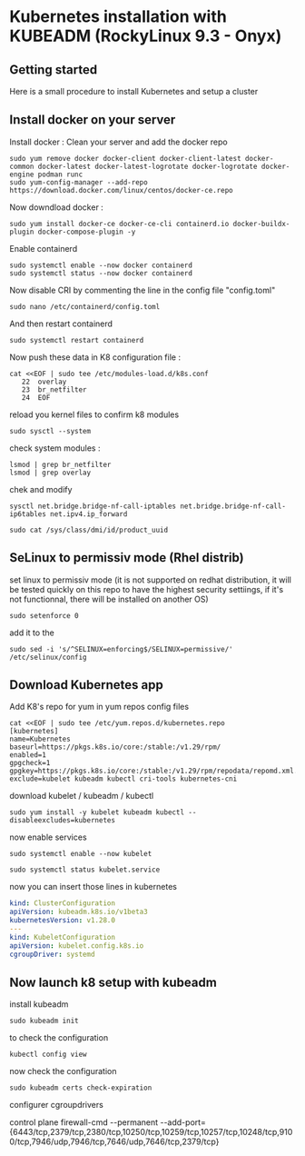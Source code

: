 # Kubernetes installation with KUBEADM  (RockyLinux 9.3 - Onyx)

## Getting started

Here is a small procedure to install Kubernetes and setup a cluster

## Install docker on your server

Install docker :
Clean your server and add the docker repo
```shell
sudo yum remove docker docker-client docker-client-latest docker-common docker-latest docker-latest-logrotate docker-logrotate docker-engine podman runc
sudo yum-config-manager --add-repo https://download.docker.com/linux/centos/docker-ce.repo
```

Now downdload docker :
```shell
sudo yum install docker-ce docker-ce-cli containerd.io docker-buildx-plugin docker-compose-plugin -y
```

Enable containerd
```shell
sudo systemctl enable --now docker containerd
sudo systemctl status --now docker containerd
```

Now disable CRI by commenting the line in the config file "config.toml"
```shell
sudo nano /etc/containerd/config.toml
```
And then restart containerd
```shell
sudo systemctl restart containerd
```
Now push these data in K8 configuration file : 
```shell
cat <<EOF | sudo tee /etc/modules-load.d/k8s.conf
   22  overlay
   23  br_netfilter
   24  EOF
```

reload you kernel files to confirm k8 modules
```shell
sudo sysctl --system
```

check system modules : 
```shell
lsmod | grep br_netfilter
lsmod | grep overlay
```

chek and modify
```shell
sysctl net.bridge.bridge-nf-call-iptables net.bridge.bridge-nf-call-ip6tables net.ipv4.ip_forward
```

```shell
sudo cat /sys/class/dmi/id/product_uuid
```

## SeLinux to permissiv mode (Rhel distrib)
set linux to permissiv mode 
(it is not supported on redhat distribution, it will be tested quickly on this repo to have the highest security settiings, if it's not functionnal, there will be installed on another OS)
```shell
sudo setenforce 0
```
add it to the 
```shell
sudo sed -i 's/^SELINUX=enforcing$/SELINUX=permissive/' /etc/selinux/config
```

## Download Kubernetes app
Add K8's repo for yum in yum repos config files
```shell
cat <<EOF | sudo tee /etc/yum.repos.d/kubernetes.repo
[kubernetes]
name=Kubernetes
baseurl=https://pkgs.k8s.io/core:/stable:/v1.29/rpm/
enabled=1
gpgcheck=1
gpgkey=https://pkgs.k8s.io/core:/stable:/v1.29/rpm/repodata/repomd.xml.key
exclude=kubelet kubeadm kubectl cri-tools kubernetes-cni
```

download kubelet / kubeadm / kubectl
```shell
sudo yum install -y kubelet kubeadm kubectl --disableexcludes=kubernetes
```

now enable services
```shell
sudo systemctl enable --now kubelet
```
```shell
sudo systemctl status kubelet.service
```

now you can insert those lines in kubernetes

```yaml
kind: ClusterConfiguration
apiVersion: kubeadm.k8s.io/v1beta3
kubernetesVersion: v1.28.0
---
kind: KubeletConfiguration
apiVersion: kubelet.config.k8s.io
cgroupDriver: systemd
```
## Now launch k8 setup with kubeadm

install kubeadm
```shell
sudo kubeadm init
```

to check the configuration
```shell
kubectl config view
```

now check the configuration 
```shell
sudo kubeadm certs check-expiration
```

configurer cgroupdrivers

control plane
firewall-cmd --permanent --add-port={6443/tcp,2379/tcp,2380/tcp,10250/tcp,10259/tcp,10257/tcp,10248/tcp,9100/tcp,7946/udp,7946/tcp,7646/udp,7646/tcp,2379/tcp}
